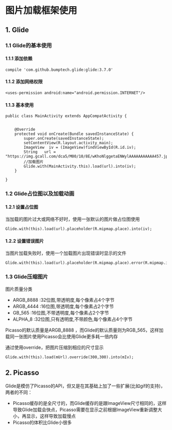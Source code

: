 # 图片加载框架使用

## 1. Glide

### 1.1 Glide的基本使用

#### 1.1.1 添加依赖

```
compile 'com.github.bumptech.glide:glide:3.7.0'
```

#### 1.1.2 添加网络权限

```
<uses-permission android:name="android.permission.INTERNET"/>
```

#### 1.1.3 基本使用

```
public class MainActivity extends AppCompatActivity {


    @Override
    protected void onCreate(Bundle savedInstanceState) {
        super.onCreate(savedInstanceState);
        setContentView(R.layout.activity_main);
        ImageView  iv = (ImageView)findViewById(R.id.iv);
        String   url = "https://img.gcall.com/dca5/M00/10/8E/wKhoNlggetaENWylAAAAAAAAAAA457.jpg";
        //加载图片
        Glide.with(MainActivity.this).load(url).into(iv);
    }

}
```

### 1.2 Glide占位图以及加载动画

#### 1.2.1 设置占位图

当加载的图片过大或网络不好时，使用一张默认的图片做占位图使用

```
Glide.with(this).load(url).placeholder(R.mipmap.place).into(iv);
```

#### 1.2.2 设置错误图片

当图片加载失败时，使用一个加载图片出现错误时显示的文件

```
Glide.with(this).load(url).placeholder(R.mipmap.place).error(R.mipmap.icon_photo_error).into(iv);
```

### 1.3 Glide压缩图片

图片质量分类

* ARGB_8888 :32位图,带透明度,每个像素占4个字节
* ARGB_4444 :16位图,带透明度,每个像素占2个字节
* GB_565 :16位图,不带透明度,每个像素占2个字节
* ALPHA_8 :32位图,只有透明度,不带颜色,每个像素占4个字节

Picasso的默认质量是ARGB_8888 ，而Glide的默认质量则为RGB_565，这样加载同一张图片使用Picasso会比使用Glide更多耗一倍内存

通过使用override，把图片压缩到相应的尺寸显示

```
Glide.with(this).load(mUrl).override(300,300).into(mIv);
```

## 2. Picasso

Glide是模仿了Picasso的API，但又是在其基础上加了一些扩展(比如gif的支持)，
两者的不同：

* Picasso缓存的是全尺寸的，而Glide缓存的是跟ImageView尺寸相同的，这样导致Glide加载会快点，Picasso需要在显示之前根据ImageView重新调整大小，再显示，这样导致加载慢点
* Picasso的体积比Glide小很多








